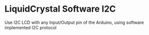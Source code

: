 # LiquidCrystal Software I2C
Use I2C LCD with any Input/Output pin of the Arduino, using software implemented I2C protocol
